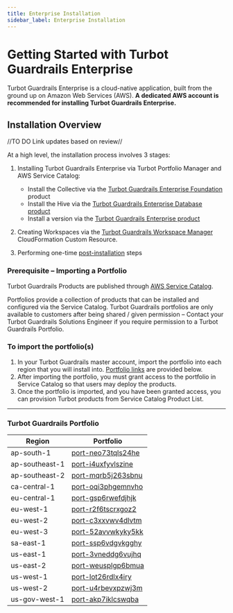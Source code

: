 ```yaml
---
title: Enterprise Installation
sidebar_label: Enterprise Installation
---
```


# Getting Started with Turbot Guardrails Enterprise

<div className="alert alert-warning">
Turbot Guardrails Enterprise is a cloud-native application, built from the ground up on Amazon Web Services (AWS).  <strong>A dedicated AWS account is recommended for installing Turbot Guardrails Enterprise.</strong>
</div>

## Installation Overview

//TO DO Link updates based on review//

At a high level, the installation process involves 3 stages:

1. Installing Turbot Guardrails Enterprise via Turbot Portfolio Manager and AWS Service
   Catalog:

   - Install the Collective via the
     [Turbot Guardrails Enterprise Foundation](enterprise/installation/tef-installation)
     product
   - Install the Hive via the
     [Turbot Guardrails Enterprise Database product](enterprise/installation/ted-installation)
   - Install a version via the
     [Turbot Guardrails Enterprise product](enterprise/installation/te-installation)

2. Creating Workspaces via the
   [Turbot Guardrails Workspace Manager](enterprise/installation/workspace-manager)
   CloudFormation Custom Resource.

3. Performing one-time
   [post-installation](enterprise/installation/post-installation) steps

### Prerequisite – Importing a Portfolio

Turbot Guardrails Products are published through
[AWS Service Catalog](https://docs.aws.amazon.com/servicecatalog/latest/adminguide/introduction.html).

Portfolios provide a collection of products that can be installed and configured
via the Service Catalog. Turbot Guardrails portfolios are only available to customers after
being shared / given permission – Contact your Turbot Guardrails Solutions Engineer if you
require permission to a Turbot Guardrails Portfolio.

### To import the portfolio(s)

1. In your Turbot Guardrails master account, import the portfolio into each region that you
   will install into. [Portfolio links](#portfolios) are provided below.
2. After importing the portfolio, you must grant access to the portfolio in
   Service Catalog so that users may deploy the products.
3. Once the portfolio is imported, and you have been granted access, you can
   provision Turbot products from Service Catalog Product List.

---

### Turbot Guardrails Portfolio

| Region         | Portfolio                                                                                                                                            |
| -------------- | ---------------------------------------------------------------------------------------------------------------------------------------------------- |
| ap-south-1     | [port-neo73tqls24he](https://console.aws.amazon.com/servicecatalog/home?isSceuc=false&region=ap-south-1#portfolios/import?id=port-neo73tqls24he)     |
| ap-southeast-1 | [port-i4uxfyvlszine](https://console.aws.amazon.com/servicecatalog/home?isSceuc=false&region=ap-southeast-1#portfolios/import?id=port-i4uxfyvlszine) |
| ap-southeast-2 | [port-mqrb5j263sbnu](https://console.aws.amazon.com/servicecatalog/home?isSceuc=false&region=ap-southeast-2#portfolios/import?id=port-mqrb5j263sbnu) |
| ca-central-1   | [port-oqi3phgemnvho](https://console.aws.amazon.com/servicecatalog/home?isSceuc=false&region=ca-central-1#portfolios/import?id=port-oqi3phgemnvho)   |
| eu-central-1   | [port-gsp6rwefdjhjk](https://console.aws.amazon.com/servicecatalog/home?isSceuc=false&region=ca-central-2#portfolios/import?id=port-gsp6rwefdjhjk)   |
| eu-west-1      | [port-r2f6tscrxgoz2](https://console.aws.amazon.com/servicecatalog/home?isSceuc=false&region=eu-west-1#portfolios/import?id=port-r2f6tscrxgoz2)      |
| eu-west-2      | [port-c3xxvwv4dlvtm](https://console.aws.amazon.com/servicecatalog/home?isSceuc=false&region=eu-west-2#portfolios/import?id=port-c3xxvwv4dlvtm)      |
| eu-west-3      | [port-52avvwkyky5kk](https://console.aws.amazon.com/servicecatalog/home?isSceuc=false&region=eu-west-3#portfolios/import?id=port-52avvwkyky5kk)      |
| sa-east-1      | [port-ssp6vdgvkgghy](https://sa-east-1.console.aws.amazon.com/servicecatalog/home?region=sa-east-1#/portfolios/import?id=port-ssp6vdgvkgghy)         |
| us-east-1      | [port-3vneddg6vujhq](https://console.aws.amazon.com/servicecatalog/home?isSceuc=false&region=us-east-1#portfolios/import?id=port-3vneddg6vujhq)      |
| us-east-2      | [port-weusplgp6bmua](https://console.aws.amazon.com/servicecatalog/home?isSceuc=false&region=us-east-2#portfolios/import?id=port-weusplgp6bmua)      |
| us-west-1      | [port-lot26rdlx4iry](https://console.aws.amazon.com/servicecatalog/home?isSceuc=false&region=us-west-1#portfolios/import?id=port-lot26rdlx4iry)      |
| us-west-2      | [port-u4rbevxpzwj3m](https://console.aws.amazon.com/servicecatalog/home?isSceuc=false&region=us-west-2#portfolios/import?id=port-u4rbevxpzwj3m)      |
| us-gov-west-1  | [port-akp7iklcswqba](https://console.amazonaws-us-gov.com/servicecatalog/home?region=us-gov-west-1/portfolios/import?id=port-akp7iklcswqba)          |
